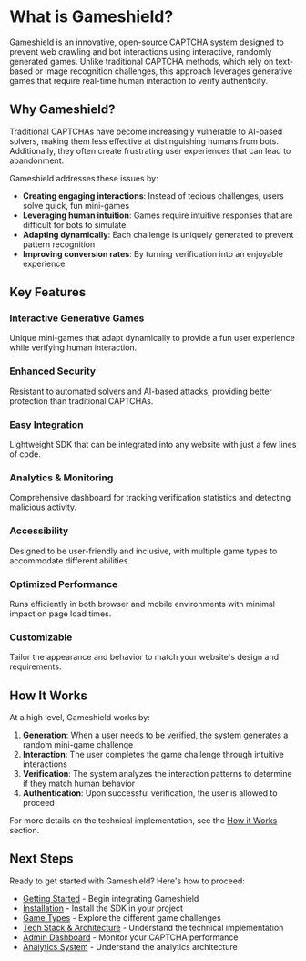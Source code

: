 # What is Gameshield?

Gameshield is an innovative, open-source CAPTCHA system designed to prevent web crawling and bot interactions using interactive, randomly generated games. Unlike traditional CAPTCHA methods, which rely on text-based or image recognition challenges, this approach leverages generative games that require real-time human interaction to verify authenticity.

## Why Gameshield?

Traditional CAPTCHAs have become increasingly vulnerable to AI-based solvers, making them less effective at distinguishing humans from bots. Additionally, they often create frustrating user experiences that can lead to abandonment.

Gameshield addresses these issues by:

- **Creating engaging interactions**: Instead of tedious challenges, users solve quick, fun mini-games
- **Leveraging human intuition**: Games require intuitive responses that are difficult for bots to simulate
- **Adapting dynamically**: Each challenge is uniquely generated to prevent pattern recognition
- **Improving conversion rates**: By turning verification into an enjoyable experience

## Key Features

### Interactive Generative Games
Unique mini-games that adapt dynamically to provide a fun user experience while verifying human interaction.

### Enhanced Security
Resistant to automated solvers and AI-based attacks, providing better protection than traditional CAPTCHAs.

### Easy Integration
Lightweight SDK that can be integrated into any website with just a few lines of code.

### Analytics & Monitoring
Comprehensive dashboard for tracking verification statistics and detecting malicious activity.

### Accessibility
Designed to be user-friendly and inclusive, with multiple game types to accommodate different abilities.

### Optimized Performance
Runs efficiently in both browser and mobile environments with minimal impact on page load times.

### Customizable
Tailor the appearance and behavior to match your website's design and requirements.

## How It Works

At a high level, Gameshield works by:

1. **Generation**: When a user needs to be verified, the system generates a random mini-game challenge
2. **Interaction**: The user completes the game challenge through intuitive interactions
3. **Verification**: The system analyzes the interaction patterns to determine if they match human behavior
4. **Authentication**: Upon successful verification, the user is allowed to proceed

For more details on the technical implementation, see the [How it Works](/guide/how-it-works) section.

## Next Steps

Ready to get started with Gameshield? Here's how to proceed:

- [Getting Started](/guide/getting-started) - Begin integrating Gameshield
- [Installation](/guide/installation) - Install the SDK in your project
- [Game Types](/guide/game-types) - Explore the different game challenges
- [Tech Stack & Architecture](/guide/tech-stack) - Understand the technical implementation
- [Admin Dashboard](/guide/admin-dashboard) - Monitor your CAPTCHA performance
- [Analytics System](/guide/analytics-system) - Understand the analytics architecture
